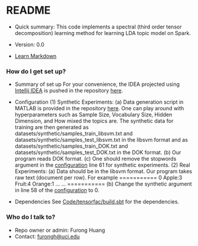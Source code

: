 # README #
* Quick summary: 
This code implements a spectral (third order tensor decomposition) learning method for learning LDA topic model on         Spark. 

* Version: 0.0
* [Learn Markdown](https://bitbucket.org/tutorials/markdowndemo)

### How do I get set up? ###

* Summary of set up
For your convenience, the IDEA projected using [Intellij IDEA](https://www.jetbrains.com/idea/) is pushed in the repository [here](https://bitbucket.org/furongh/spectral-lda/src/b5be6b9e2a45b824bbc60a0bb927eff6030f4256/Code/tensorfac/.idea/?at=master). 

* Configuration 
(1) Synthetic Experiments:
(a) Data generation script in MATLAB is provided in the repository [here](https://bitbucket.org/furongh/spectral-lda/src/b5be6b9e2a45b824bbc60a0bb927eff6030f4256/Code/tensorfac/data/SyntheticDataGenerator.m?at=master&fileviewer=file-view-default). One can play around with hyperparameters such as Sample Size, Vocabulary Size, Hidden Dimension, and How mixed the topics are.  The synthetic data for training are then generated as datasets/synthetic/samples_train_libsvm.txt and datasets/synthetic/samples_test_libsvm.txt in the libsvm format and as datasets/synthetic/samples_train_DOK.txt and datasets/synthetic/samples_test_DOK.txt in the DOK format. 
(b) Our program reads DOK format.
(c) One should remove the stopwords argument in the [configuration](https://bitbucket.org/furongh/spectral-lda/src/b5be6b9e2a45b824bbc60a0bb927eff6030f4256/Code/tensorfac/src/main/scala/LDATensorDecomposition/SpectralLDA.scala?at=master&fileviewer=file-view-default) line 61 for synthetic experiments.
(2) Real Experiments:
(a) Data should be in the libsvm format. Our program takes raw text (document per row). 
   For example
===========
0 Apple:3 Fruit:4 Orange:1 ...
...
===========
(b) Change the synthetic argument in line 58 of the [configuration](https://bitbucket.org/furongh/spectral-lda/src/b5be6b9e2a45b824bbc60a0bb927eff6030f4256/Code/tensorfac/src/main/scala/LDATensorDecomposition/SpectralLDA.scala?at=master&fileviewer=file-view-default) to 0.
 
* Dependencies
See [Code/tensorfac/build.sbt](https://bitbucket.org/furongh/spectral-lda/src/b5be6b9e2a45b824bbc60a0bb927eff6030f4256/Code/tensorfac/build.sbt?at=master&fileviewer=file-view-default) for the dependencies.


### Who do I talk to? ###

* Repo owner or admin: Furong Huang 
* Contact: furongh@uci.edu